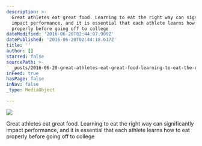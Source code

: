 ```yaml
---
description: >-
  Great athletes eat great food. Learning to eat the right way can significantly
  impact performance, and it is essential that each athlete learns how to eat
  properly before going off to college
dateModified: '2016-06-20T02:44:07.909Z'
datePublished: '2016-06-20T02:44:18.617Z'
title: ''
author: []
starred: false
sourcePath: >-
  _posts/2016-06-20-great-athletes-eat-great-food-learning-to-eat-the-right-way.md
inFeed: true
hasPage: false
inNav: false
_type: MediaObject

---
```

![](https://the-grid-user-content.s3-us-west-2.amazonaws.com/53c445a0-078c-41d4-afaa-3aa3c10f407e.jpg)

Great athletes eat great food. Learning to eat the right way can significantly impact performance, and it is essential that each athlete learns how to eat properly before going off to college